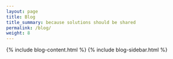 ```yaml
---
layout: page
title: Blog
title_summary: because solutions should be shared
permalink: /blog/
weight: 8
---
```

<div class="blog-page-wrapper">
{% include blog-content.html %}
{% include blog-sidebar.html %}
</div>

